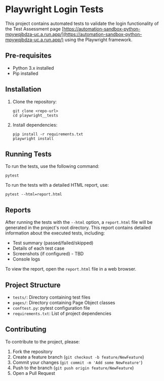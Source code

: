 # Playwright Login Tests

This project contains automated tests to validate the login functionality of the Test Assessment page [https://automation-sandbox-python-mpywqjbdza-uc.a.run.app/](https://automation-sandbox-python-mpywqjbdza-uc.a.run.app/) using the Playwright framework.

## Pre-requisites

- Python 3.x installed
- Pip installed

## Installation

1. Clone the repository:
   ```
   git clone <repo-url>
   cd playwright__tests
   ```

2. Install dependencies:
   ```
   pip install -r requirements.txt
   playwright install
   ```

## Running Tests

To run the tests, use the following command:

```
pytest
```

To run the tests with a detailed HTML report, use:

```
pytest --html=report.html
```

## Reports

After running the tests with the `--html` option, a `report.html` file will be generated in the project's root directory. This report contains detailed information about the executed tests, including:

- Test summary (passed/failed/skipped)
- Details of each test case
- Screenshots (if configured) - TBD
- Console logs

To view the report, open the `report.html` file in a web browser.

## Project Structure

- `tests/`: Directory containing test files
- `pages/`: Directory containing Page Object classes
- `conftest.py`: pytest configuration file
- `requirements.txt`: List of project dependencies

## Contributing

To contribute to the project, please:

1. Fork the repository
2. Create a feature branch (`git checkout -b feature/NewFeature`)
3. Commit your changes (`git commit -m 'Add some NewFeature'`)
4. Push to the branch (`git push origin feature/NewFeature`)
5. Open a Pull Request